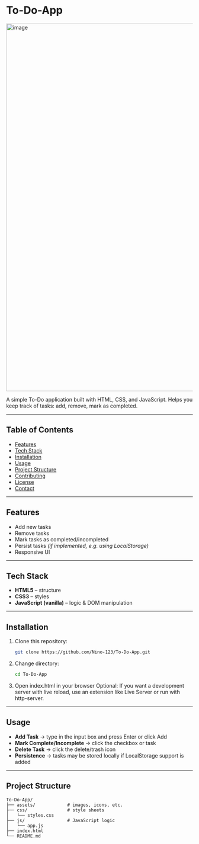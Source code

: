 # To-Do-App

<img width="1918" height="993" alt="image" src="https://github.com/user-attachments/assets/aea75fe9-7bb7-4617-84de-4b07a68e9aa9" />


A simple To-Do application built with HTML, CSS, and JavaScript. Helps you keep track of tasks: add, remove, mark as completed.

---

## Table of Contents

- [Features](#features)  
- [Tech Stack](#tech-stack)  
- [Installation](#installation)  
- [Usage](#usage)  
- [Project Structure](#project-structure)  
- [Contributing](#contributing)  
- [License](#license)  
- [Contact](#contact)  

---

## Features

- Add new tasks  
- Remove tasks  
- Mark tasks as completed/incompleted  
- Persist tasks *(if implemented, e.g. using LocalStorage)*  
- Responsive UI  

---

## Tech Stack

- **HTML5** – structure  
- **CSS3** – styles  
- **JavaScript (vanilla)** – logic & DOM manipulation  

---

## Installation

1. Clone this repository:  
   ```bash
   git clone https://github.com/Nino-123/To-Do-App.git
2. Change directory:
   ```bash
   cd To-Do-App
3. Open index.html in your browser
   Optional: If you want a development server with live reload, use an extension like Live Server or run with http-server.

---

## Usage
- **Add Task** → type in the input box and press Enter or click Add
- **Mark Complete/Incomplete** → click the checkbox or task
- **Delete Task** → click the delete/trash icon
- **Persistence** → tasks may be stored locally if LocalStorage support is added

---
## Project Structure

```plaintext
To-Do-App/
├── assets/            # images, icons, etc.
├── css/               # style sheets
│   └── styles.css
├── js/                # JavaScript logic
│   └── app.js
├── index.html
└── README.md
